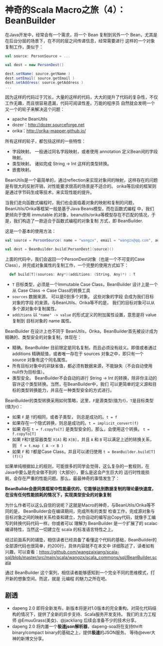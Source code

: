 # 神奇的Scala Macro之旅（4）：BeanBuilder

在Java开发中，经常会有一个需求，将一个 Bean 复制到另外一个 Bean，尤其是在后台分层的场景下，在不同的层之间传递信息，经常需要进行
这样的一个对象复制工作，类似于：

```scala
val source: PersonSource = ...

val dest = new PersonDest()

dest.setName( source.getName )
dest.setEmail( source.getEmail )
dest.setAddress( source.getAddress )
...

``` 

因为这样的代码过于冗长，大量的这样的代码，大大的提升了代码的复杂性，不仅工作无趣，而且很容易遗漏，代码可阅读性差。万能的程序员
自然就会发明一个又一个的轮子来解决这个问题：

- apache BeanUtils
- dozer：http://dozer.sourceforge.net
- orika：http://orika-mapper.github.io/

所有这样的轮子，都包括这样的一些特性：
- 字段映射。 一般通过同名字段映射，或者使用 annotation 定义Bean间的字段映射。
- 类型映射。 诸如完成 String -> Int 这样的类型转换。
- 嵌套映射。

BeanUtils是一个最简单的，通过reflection来实现对象间的映射，这样存在的问题是有很大的反射开销，对性能要求很高的场景是不适合的。
orika等后续的框架则是通过字节码生成等技术，来实现性能的提升。

当我们走向函数式编程时，我们也会面临着对象的映射和复制的问题，BeanUtils/Orika等框架一般是基于Java Beans模型，而在函数式编程
中，我们更倾向于使用 immutable 的对象，beanutils/orika等模型存在不匹配的情况，于是，我们构造了一款适合于函数式编程的对象复制
方式，即 BeanBuilder.

这是一个基本的使用方法：
```scala
val source = PersonSource( name = "wangzx", email = "wangzx@qq.com", address="here" )

val dest = BeanBuilder.build[PersonDest](source)()

```
上面的代码中，我们会返回一个PersonDest对象（也是一个不可变的Case Class），并完成对象属性的复制工作，一个完整的使用方式如下：
```scala
  def build[T](sources: Any*)(additions: (String, Any)*) : T 
```

- `T` 目标类型，必须是一个Immutable Case Class，BeanBuilder 设计上是一个从 Case Class -> Case Class的转换工具
- `sources` 数据来源。 可以是0到多个对象。 这些对象的字段 会成为我们目标对象的字段 的来源。与BeanUtils、Orika等不的是，
我们的目标对象可以从多个源对象中复制属性。
- `additions` 以 `"name" -> value` 的形式定义的附加属性设置，意思是将 value 复制到 目标对象的 name 属性。

BeanBuilder 在设计上也不同于 BeanUtils，Orika，BeanBuilder首先被设计成为精确的、类型安全的对象复制，体现在：
- 精确。BeanBuilder 目前限定是同名复制，而且必须没有歧义。即值或者通过 additions 精确赋值，或者唯一存在于 sources 
对象之中，即只有一个 source 对象有这个同名属性。
- 所有目标对象中的非缺省值，都必须有数据来源，不能缺失（不会自动使用null作为目标值）。
- 类型安全。 BeanBuilder不会自动的进行 String -> Int 的转换，除非你主动的容许这个类型转换。当然，在BeanBuilder中，我们
可以更简单的定义源和目标的类型转换能力，并且在一种类型安全的方式进行。

BeanBuilder的类型转换采用如何策略，这里，`F`是源类型(值为`f`)，`T`是目标类型(值为`t`)：
- 如果 `F` 是 `T`的相同，或者子类型， 则总是成功的。`t = f`
- 如果存在一个隐式转换，则总是成功的。`t = implicit_convert(f)`
- 如果 存在 `t = f.copyTo[T]` 是类型安全的，那么，会使用这个转换。 `t = f.copyTo[T]`
- 如果 `F`和`T`是容器类型 `X[A]` 和 `X[B]`，并且 `A` 和 `B` 可以满足上述的转换关系，则 ` f = t.map ( A -> B )`
- 如果 `F` 和 `T`都是Case Class，并且可以递归使用  `t = BeanBuilder.build[T](f)()`

如果单纯根据如上的规则，可能很多的同学会觉得，这么复杂的一套规则，在Java中要么是完全做不到的（大部分），要么是这会产生巨大的
运行时性能损耗，会存在严重的性能问题。那么，最最神奇的事情发生了：

**BeanBuilde会是同类框架中性能最优的，它能够达到数据复制的理论最快速度，在没有任何性能损耗的情况下，实现类型安全的对象复制**

为什么作者可以这么自信的说呢？这就是Macro的神奇，与BeanUtils/Orika等不同的是， BeanBuilder会在编译期间，完成所有的类型
检查工作，完成源对象与目标对象之间的映射关系检查和建立，为你自动的编写出Copy代码，就像手工编写的转换代码代码一样。你或者可以
理解为 BeanBuilder 是一个扩展了的 scalac 编译特性，当然这一切建立在 scala 的标准语言特性之上。

经过前面系列的铺垫，相信读者已经具备了看懂这个代码的基础，BeanBuilder的全部源代码也很简单，约200行，具体内容就不在本文中
详细陈述了，读者如有兴趣，可以查看：https://github.com/wangzaixiang/scala-sql/blob/master/src/main/scala/wangzx/scala_commons/sql/BeanBuilder.scala

通过 BeanBuilder 这个案列，相信读者能够感知到一个完全不同的思维模式，打开新的想象空间。而这，就是 元编程 的魅力之所在吧。

## 剧透
- dapeng 2.0 即将全新发布，新版本将是对1.0版本的完全重构，对简化代码结构的情况下，提供了全新的异步支持、Scala服务开发支持。
我们的主力工程师 @EmuuGrass(美女)、@jackliang 后续会准备不少的技术分享。
- dapeng 2.0 将内置一个**极速json解析器**，dapeng-soa将在支持thrift binary/compact binary的基础之上，提供**极速**的JSON服务。
等待@ever大神的新博文分享。





